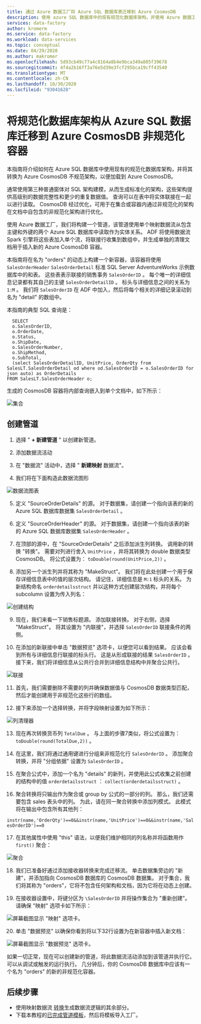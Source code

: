 ```yaml
---
title: 通过 Azure 数据工厂将 Azure SQL 数据库表迁移到 Azure CosmosDB
description: 使用 azure SQL 数据库中的现有规范化数据库架构，并使用 Azure 数据工厂迁移到 Azure CosmosDB 不规范容器。
services: data-factory
author: kromerm
ms.service: data-factory
ms.workload: data-services
ms.topic: conceptual
ms.date: 04/29/2020
ms.author: makromer
ms.openlocfilehash: 5d93cb49c77a4c8164a8b4e9bca349a805f39678
ms.sourcegitcommit: 4f4a2b16ff3a76e5d39e3fcf295bca19cff43540
ms.translationtype: MT
ms.contentlocale: zh-CN
ms.lasthandoff: 10/30/2020
ms.locfileid: "93041628"
---
```

# <a name="migrate-normalized-database-schema-from-azure-sql-database-to-azure-cosmosdb-denormalized-container"></a>将规范化数据库架构从 Azure SQL 数据库迁移到 Azure CosmosDB 非规范化容器

本指南将介绍如何在 Azure SQL 数据库中使用现有的规范化数据库架构，并将其转换为 Azure CosmosDB 不规范架构，以便加载到 Azure CosmosDB。

通常使用第三种普通窗体对 SQL 架构建模，从而生成标准化的架构，这些架构提供高级别的数据完整性和更少的重复数据值。 查询可以在表中将实体联接在一起以进行读取。 CosmosDB 经过优化，可用于在集合或容器内通过非规范化的架构在文档中自包含的非规范化架构进行优化。

使用 Azure 数据工厂，我们将构建一个管道，该管道使用单个映射数据流从包含主键和外键的两个 Azure SQL 数据库中读取作为实体关系。 ADF 将使用数据流 Spark 引擎将这些表加入单个流，将联接行收集到数组中，并生成单独的清理文档用于插入新的 Azure CosmosDB 容器。

本指南将在名为 "orders" 的动态上构建一个新容器，该容器将使用 ```SalesOrderHeader``` ```SalesOrderDetail``` 标准 SQL Server AdventureWorks 示例数据库中的和表。 这些表表示联接的销售事务 ```SalesOrderID``` 。 每个唯一的详细信息记录都有其自己的主键 ```SalesOrderDetailID``` 。 标头与详细信息之间的关系为 ```1:M``` 。 我们将 ```SalesOrderID``` 在 ADF 中加入，然后将每个相关的详细记录滚动到名为 "detail" 的数组中。

本指南的典型 SQL 查询是：

```
  SELECT
  o.SalesOrderID,
  o.OrderDate,
  o.Status,
  o.ShipDate,
  o.SalesOrderNumber,
  o.ShipMethod,
  o.SubTotal,
  (select SalesOrderDetailID, UnitPrice, OrderQty from SalesLT.SalesOrderDetail od where od.SalesOrderID = o.SalesOrderID for json auto) as OrderDetails
FROM SalesLT.SalesOrderHeader o;
```

生成的 CosmosDB 容器将内部查询嵌入到单个文档中，如下所示：

![集合](media/data-flow/cosmosb3.png)

## <a name="create-a-pipeline"></a>创建管道

1. 选择 " **+ 新建管道** " 以创建新管道。

2. 添加数据流活动

3. 在 "数据流" 活动中，选择 " **新建映射** 数据流"。

4. 我们将在下面构造此数据流图形

![数据流图表](media/data-flow/cosmosb1.png)

5. 定义 "SourceOrderDetails" 的源。 对于数据集，请创建一个指向该表的新的 Azure SQL 数据库数据集 ```SalesOrderDetail``` 。

6. 定义 "SourceOrderHeader" 的源。 对于数据集，请创建一个指向该表的新的 Azure SQL 数据库数据集 ```SalesOrderHeader``` 。

7. 在顶部的源中，在 "SourceOrderDetails" 之后添加派生列转换。 调用新的转换 "转换"。 需要对列进行舍入 ```UnitPrice``` ，并将其转换为 double 数据类型 CosmosDB。 将公式设置为： ```toDouble(round(UnitPrice,2))``` 。

8. 添加另一个派生列并将其称为 "MakeStruct"。 我们将在此处创建一个用于保存详细信息表中的值的层次结构。 请记住，详细信息是 ```M:1``` 标头的关系。 为新结构命名 ```orderdetailsstruct``` 并以这种方式创建层次结构，并将每个 subcolumn 设置为传入列名：

![创建结构](media/data-flow/cosmosb9.png)

9. 现在，我们来看一下销售标题源。 添加联接转换。 对于右侧，选择 "MakeStruct"。 将其设置为 "内联接"，并选择 ```SalesOrderID``` 联接条件的两侧。

10. 在添加的新联接中单击 "数据预览" 选项卡，以便您可以看到结果。 应该会看到所有与详细信息行联接的标头行。 这是从形成联接的结果 ```SalesOrderID``` 。 接下来，我们将详细信息从公共行合并到详细信息结构中并聚合公共行。

![联接](media/data-flow/cosmosb4.png)

11. 首先，我们需要删除不需要的列并确保数据值与 CosmosDB 数据类型匹配，然后才能创建用于非规范化这些行的数组。

12. 接下来添加一个选择转换，并将字段映射设置为如下所示：

![列清理器](media/data-flow/cosmosb5.png)

13. 现在再次转换货币列 ```TotalDue``` 。 与上面的步骤7类似，将公式设置为： ```toDouble(round(TotalDue,2))``` 。

14. 在这里，我们将通过通用键进行分组来非规范化行 ```SalesOrderID``` 。 添加聚合转换，并将 "分组依据" 设置为 ```SalesOrderID``` 。

15. 在聚合公式中，添加一个名为 "details" 的新列，并使用此公式收集之前创建的结构中的值 ```orderdetailsstruct``` ： ```collect(orderdetailsstruct)``` 。

16. 聚合转换将只输出作为聚合或 group by 公式的一部分的列。 那么，我们还需要包含 sales 表头中的列。 为此，请在同一聚合转换中添加列模式。 此模式将在输出中包含所有其他列：

```instr(name,'OrderQty')==0&&instr(name,'UnitPrice')==0&&instr(name,'SalesOrderID')==0```

17. 在其他属性中使用 "this" 语法，以便我们维护相同的列名称并将函数用作 ```first()``` 聚合：

![聚合](media/data-flow/cosmosb6.png)

18. 我们已准备好通过添加接收器转换来完成迁移流。 单击数据集旁边的 "新建"，并添加指向 CosmosDB 数据库的 CosmosDB 数据集。 对于集合，我们将其称为 "orders"，它将不包含任何架构和文档，因为它将在动态上创建。

19. 在接收器设置中，将键分区为 ```\SalesOrderID``` 并将操作集合为 "重新创建"。 请确保 "映射" 选项卡如下所示：

![屏幕截图显示 "映射" 选项卡。](media/data-flow/cosmosb7.png)

20. 单击 "数据预览" 以确保你看到将以下32行设置为在新容器中插入新文档：

![屏幕截图显示 "数据预览" 选项卡。](media/data-flow/cosmosb8.png)

如果一切正常，现在可以创建新的管道，将此数据流活动添加到该管道并执行它。 可以从调试或触发的运行执行。 几分钟后，你的 CosmosDB 数据库中应该有一个名为 "orders" 的新的非规范化容器。

## <a name="next-steps"></a>后续步骤

* 使用映射数据流 [转换](concepts-data-flow-overview.md)生成数据流逻辑的其余部分。
* 下载本教程的[已完成管道模板](https://github.com/kromerm/adfdataflowdocs/blob/master/sampledata/SQL%20Orders%20to%20CosmosDB.zip)，然后将模板导入工厂。
